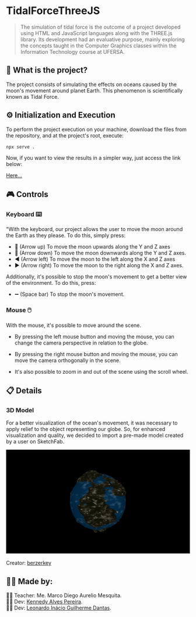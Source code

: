# TidalForceThreeJS

> The simulation of tidal force is the outcome of a project developed using HTML and JavaScript languages along with the THREE.js library. Its development had an evaluative purpose, mainly exploring the concepts taught in the Computer Graphics classes within the Information Technology course at UFERSA.

## :scroll: What is the project?

The project consists of simulating the effects on oceans caused by the moon's movement around planet Earth. This phenomenon is scientifically known as Tidal Force.

## :gear: Initialization and Execution

To perform the project execution on your machine, download the files from the repository, and at the project's root, execute:

```
npx serve .
```

Now, if you want to view the results in a simpler way, just access the link below:

[Here...](https://leonardoigd.github.io/TidalForceThreeJS/src/)

## :video_game: Controls

### Keyboard :keyboard:

"With the keyboard, our project allows the user to move the moon around the Earth as they please. To do this, simply press:

- :arrow_up_small: (Arrow up) To move the moon upwards along the Y and Z axes
- :arrow_down_small: (Arrow down) To move the moon downwards along the Y and Z axes.
- :arrow_backward: (Arrow left) To move the moon to the left along the X and Z axes
- :arrow_forward: (Arrow right) To move the moon to the right along the X and Z axes.

Additionally, it's possible to stop the moon's movement to get a better view of the environment. To do this, press:

- :heavy_minus_sign: (Space bar) To stop the moon's movement.

### Mouse :computer_mouse:

With the mouse, it's possible to move around the scene.

-   By pressing the left mouse button and moving the mouse, you can change the camera perspective in relation to the globe.
    
-   By pressing the right mouse button and moving the mouse, you can move the camera orthogonally in the scene.
    
-   It's also possible to zoom in and out of the scene using the scroll wheel.

## :clipboard: Details

### 3D Model

For a better visualization of the ocean's movement, it was necessary to apply relief to the object representing our globe. So, for enhanced visualization and quality, we decided to import a pre-made model created by a user on SketchFab.

![3DModel](src/models/planet_material.gif)

Creator: [berzerkey](https://sketchfab.com/berzerkey)

## :bust_in_silhouette::bust_in_silhouette: Made by:

:man_teacher: Teacher: Me. Marco Diego Aurelio Mesquita. <br>
:man_student: Dev: [Kennedy Alves Pereira](https://github.com/kennedyAlvess). <br>
:man_student: Dev: [Leonardo Inácio Guilherme Dantas](https://github.com/LeonardoIGD). <br>
